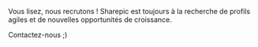 Vous lisez, nous recrutons !
Sharepic est toujours à la recherche de profils agiles et de nouvelles opportunités de croissance.

Contactez-nous ;)

